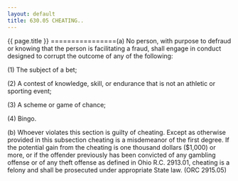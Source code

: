```yaml
---
layout: default 
title: 630.05 CHEATING..
---
```


{{ page.title }}
================(a) No person, with purpose to defraud or knowing that the person is
facilitating a fraud, shall engage in conduct designed to corrupt the
outcome of any of the following:

​(1) The subject of a bet;

​(2) A contest of knowledge, skill, or endurance that is not an athletic
or sporting event;

​(3) A scheme or game of chance;

​(4) Bingo.

​(b) Whoever violates this section is guilty of cheating. Except as
otherwise provided in this subsection cheating is a misdemeanor of the
first degree. If the potential gain from the cheating is one thousand
dollars (\$1,000) or more, or if the offender previously has been
convicted of any gambling offense or of any theft offense as defined in
Ohio R.C. 2913.01, cheating is a felony and shall be prosecuted under
appropriate State law. (ORC 2915.05)
